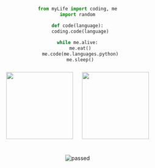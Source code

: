 <div align="center">

```python
from myLife import coding, me
import random

def code(language):
  coding.code(language)
  
while me.alive:
  me.eat()
  me.code(me.languages.python)
  me.sleep()
```
</div>
<div align="center">
<div align="center">
<img src="https://cdn0.iconfinder.com/data/icons/flat-round-system/512/archlinux-512.png" height="175" width="175" style="margin: 10px">
<img src="http://2.bp.blogspot.com/-A5NSDMQ5bwo/Vi2VNq6kgTI/AAAAAAAAABg/X93YbJLOuR0/s1600/old_logo.png" height="175" width="175" style="margin: 10px">
<br>
<br>
  
![passed](https://camo.githubusercontent.com/1824a8ce41a8b45ab8d5a2a5d147583a924cbfe9fb7cab7122603492d1df9e38/68747470733a2f2f6261646765732e66726170736f66742e636f6d2f6f732f76312f6f70656e2d736f757263652e706e673f763d313033)

</div>
